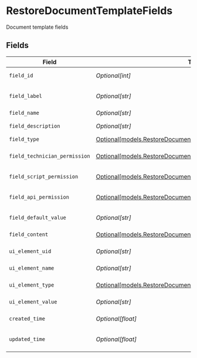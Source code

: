 # RestoreDocumentTemplateFields

Document template fields


## Fields

| Field                                                                                                                              | Type                                                                                                                               | Required                                                                                                                           | Description                                                                                                                        |
| ---------------------------------------------------------------------------------------------------------------------------------- | ---------------------------------------------------------------------------------------------------------------------------------- | ---------------------------------------------------------------------------------------------------------------------------------- | ---------------------------------------------------------------------------------------------------------------------------------- |
| `field_id`                                                                                                                         | *Optional[int]*                                                                                                                    | :heavy_minus_sign:                                                                                                                 | Field identifier                                                                                                                   |
| `field_label`                                                                                                                      | *Optional[str]*                                                                                                                    | :heavy_minus_sign:                                                                                                                 | Field or UI element name                                                                                                           |
| `field_name`                                                                                                                       | *Optional[str]*                                                                                                                    | :heavy_minus_sign:                                                                                                                 | Field name                                                                                                                         |
| `field_description`                                                                                                                | *Optional[str]*                                                                                                                    | :heavy_minus_sign:                                                                                                                 | Field description                                                                                                                  |
| `field_type`                                                                                                                       | [Optional[models.RestoreDocumentTemplateFieldType]](../models/restoredocumenttemplatefieldtype.md)                                 | :heavy_minus_sign:                                                                                                                 | Field type                                                                                                                         |
| `field_technician_permission`                                                                                                      | [Optional[models.RestoreDocumentTemplateFieldTechnicianPermission]](../models/restoredocumenttemplatefieldtechnicianpermission.md) | :heavy_minus_sign:                                                                                                                 | Field technician permission                                                                                                        |
| `field_script_permission`                                                                                                          | [Optional[models.RestoreDocumentTemplateFieldScriptPermission]](../models/restoredocumenttemplatefieldscriptpermission.md)         | :heavy_minus_sign:                                                                                                                 | Field script permission                                                                                                            |
| `field_api_permission`                                                                                                             | [Optional[models.RestoreDocumentTemplateFieldAPIPermission]](../models/restoredocumenttemplatefieldapipermission.md)               | :heavy_minus_sign:                                                                                                                 | Field public API permission                                                                                                        |
| `field_default_value`                                                                                                              | *Optional[str]*                                                                                                                    | :heavy_minus_sign:                                                                                                                 | Default value                                                                                                                      |
| `field_content`                                                                                                                    | [Optional[models.RestoreDocumentTemplateFieldContent]](../models/restoredocumenttemplatefieldcontent.md)                           | :heavy_minus_sign:                                                                                                                 | Field content                                                                                                                      |
| `ui_element_uid`                                                                                                                   | *Optional[str]*                                                                                                                    | :heavy_minus_sign:                                                                                                                 | UI element identifier                                                                                                              |
| `ui_element_name`                                                                                                                  | *Optional[str]*                                                                                                                    | :heavy_minus_sign:                                                                                                                 | UI element name                                                                                                                    |
| `ui_element_type`                                                                                                                  | [Optional[models.RestoreDocumentTemplateUIElementType]](../models/restoredocumenttemplateuielementtype.md)                         | :heavy_minus_sign:                                                                                                                 | UI element type                                                                                                                    |
| `ui_element_value`                                                                                                                 | *Optional[str]*                                                                                                                    | :heavy_minus_sign:                                                                                                                 | UI element value                                                                                                                   |
| `created_time`                                                                                                                     | *Optional[float]*                                                                                                                  | :heavy_minus_sign:                                                                                                                 | Creation time                                                                                                                      |
| `updated_time`                                                                                                                     | *Optional[float]*                                                                                                                  | :heavy_minus_sign:                                                                                                                 | Last updated time                                                                                                                  |